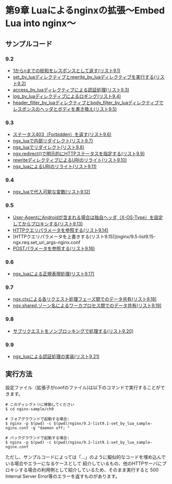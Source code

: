 # 第9章 Luaによるnginxの拡張～Embed Lua into nginx～

## サンプルコード

### 9.2

- [1からnまでの総和をレスポンスとして返す(リスト9.1)](nginx/9.2-list9.1-set_by_lua_sample-nginx.conf)
- [set_by_luaディレクティブとrewrite_by_luaディレクティブを実行する(リスト9.2)](nginx/9.2-list9.2-set_by_lua_and_rewrite_by_lua-nginx.conf)
- [access_by_luaディレクティブによる認証処理(リスト9.3)](nginx/9.2-list9.3-access_by_lua_sample-nginx.conf)
- [log_by_luaディレクティブによるロギング(リスト9.4)](nginx/9.2-list9.4-logging_with_log_by_lua-nginx.conf)
- [header_filter_by_luaディレクティブとbody_filter_by_luaディレクティブでレスポンスのヘッダとボディを書き換え(リスト9.5)](nginx/9.2-list9.5-header_and_body_filter_by_lua_sample-nginx.conf)

### 9.3

- [ステータス403（Forbidden）を返す(リスト9.6)](nginx/9.3-list9.6-return403-nginx.conf)
- [ngx_luaで内部リダイレクト(リスト9.7)](nginx/9.3-list9.7-internal_redirect_with_ngx_lua-nginx.conf)
- [ngx_luaでリダイレクト(リスト9.8)](nginx/9.3-list9.8-redirect_with_ngx_lua-nginx.conf)
- [ngx.redirect()で明示的にHTTPステータスを指定する(リスト9.9)](lua/9.3-list9.9-ngx.redirect.lua)
- [rewriteディレクティブによるURIのリライト(リスト9.10)](nginx/9.3-list9.10-rewrite-nginx.conf)
- [ngx_luaによるURIのリライト(リスト9.11)](nginx/9.3-list9.11-rewrite_with_ngx_lua-nginx.conf)

### 9.4

- [ngx_luaで代入可能な変数(リスト9.12)](nginx/9.4-list9.12-ngx.var-nginx.conf)

### 9.5

- [User-AgentにAndroidが含まれる場合は独自ヘッダ（X-OS-Type）を設定してからプロキシする(リスト9.13)](nginx/9.5-list9.13-request_header_manipulation-nginx.conf)
- [HTTPクエリパラメータを参照する(リスト9.14)](nginx/9.5-list9.14-ngx.req.get_uri_args-nginx.conf)
- [HTTPクエリパラメータを上書きする(リスト9.15)](nginx/9.5-list9.15-ngx.req.set_uri_args-nginx.conf
- [POSTパラメータを参照する(リスト9.16)](nginx/9.5-list9.16-ngx.req.get_post_args-nginx.conf)

### 9.6

- [ngx_luaによる正規表現処理(リスト9.17)](lua/9.6-list9.17-ngx.re.match.lua)

### 9.7

- [ngx.ctxによる各リクエスト処理フェーズ間でのデータ共有(リスト9.18)](nginx/9.7-list9.18-ngx.ctx-nginx.conf)
- [ngx.shared.ゾーン名によるワーカプロセス間でのデータ共有(リスト9.19)](nginx/9.7-list9.19-ngx.shared.zone-nginx.conf)

### 9.8

- [サブリクエストをノンブロッキングで処理する(リスト9.20)](nginx/9.8-list9.20-ngx.location.capture-nginx.conf)

### 9.9

- [ngx_luaによる認証処理の実装(リスト9.21)](nginx/9.9-list9.21-sample-nginx.conf)

## 実行方法

設定ファイル（拡張子がconfのファイル)は以下のコマンドで実行することができます。

```
# このディレクトリに移動してください
$ cd nginx-sample/ch9

# フォアグラウンドで起動する場合:
$ nginx -p $(pwd) -c $(pwd)/nginx/9.2-list9.1-set_by_lua_sample-nginx.conf -g "daemon off; "

# バックグラウンドで起動する場合:
$ nginx -p $(pwd) -c $(pwd)/nginx/9.2-list9.1-set_by_lua_sample-nginx.conf
```

ただし、サンプルコードによっては「...」のように擬似的なコードを埋め込んでいる場合やエラーになるケースとして
紹介しているもの、他のHTTPサーバにプロキシする場合の利用例として紹介しているため、そのまま実行すると
500 Internal Server Error等のエラーを返すものがあります。
